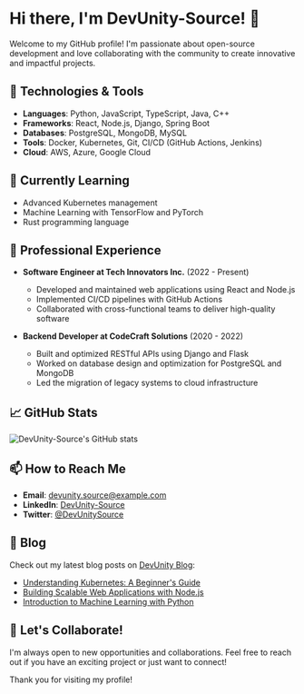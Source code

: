 # Hi there, I'm DevUnity-Source! 👋

Welcome to my GitHub profile! I'm passionate about open-source development and love collaborating with the community to create innovative and impactful projects. 

## 🔧 Technologies & Tools

- **Languages**: Python, JavaScript, TypeScript, Java, C++
- **Frameworks**: React, Node.js, Django, Spring Boot
- **Databases**: PostgreSQL, MongoDB, MySQL
- **Tools**: Docker, Kubernetes, Git, CI/CD (GitHub Actions, Jenkins)
- **Cloud**: AWS, Azure, Google Cloud

## 🌱 Currently Learning

- Advanced Kubernetes management
- Machine Learning with TensorFlow and PyTorch
- Rust programming language

## 💼 Professional Experience

- **Software Engineer at Tech Innovators Inc.** (2022 - Present)
  - Developed and maintained web applications using React and Node.js
  - Implemented CI/CD pipelines with GitHub Actions
  - Collaborated with cross-functional teams to deliver high-quality software

- **Backend Developer at CodeCraft Solutions** (2020 - 2022)
  - Built and optimized RESTful APIs using Django and Flask
  - Worked on database design and optimization for PostgreSQL and MongoDB
  - Led the migration of legacy systems to cloud infrastructure

## 📈 GitHub Stats

![DevUnity-Source's GitHub stats](https://github-readme-stats.vercel.app/api?username=devunity-source&show_icons=true&theme=radical)

## 📫 How to Reach Me

- **Email**: devunity.source@example.com
- **LinkedIn**: [DevUnity-Source](https://www.linkedin.com/in/devunity-source/)
- **Twitter**: [@DevUnitySource](https://twitter.com/DevUnitySource)

## 📝 Blog

Check out my latest blog posts on [DevUnity Blog](https://devunity-blog.com):

- [Understanding Kubernetes: A Beginner's Guide](https://devunity-blog.com/kubernetes-beginners-guide)
- [Building Scalable Web Applications with Node.js](https://devunity-blog.com/scalable-web-apps-nodejs)
- [Introduction to Machine Learning with Python](https://devunity-blog.com/machine-learning-python)

## 🤝 Let's Collaborate!

I'm always open to new opportunities and collaborations. Feel free to reach out if you have an exciting project or just want to connect!

Thank you for visiting my profile!

<!--
**devunity-source/devunity-source** is a ✨ special ✨ repository because its `README.md` (this file) appears on your GitHub profile.
-->

